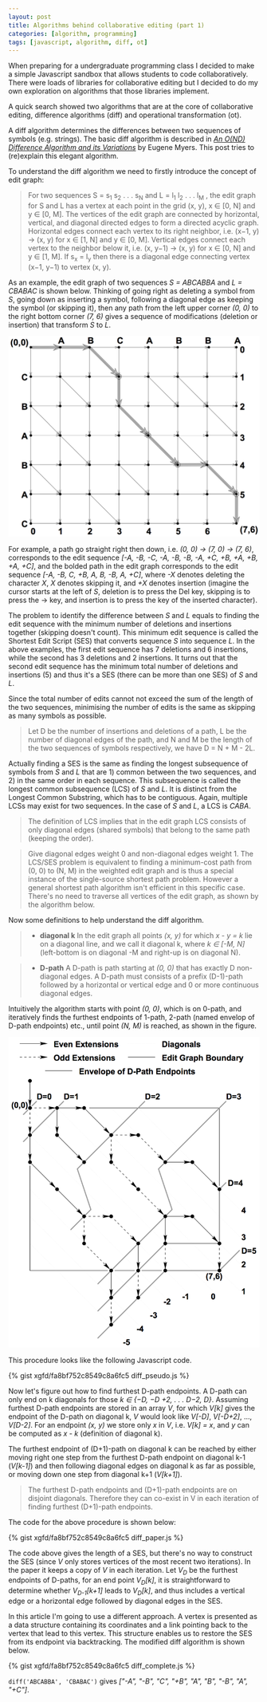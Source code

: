 ```yaml
---
layout: post
title: Algorithms behind collaborative editing (part 1)
categories: [algorithm, programming]
tags: [javascript, algorithm, diff, ot]
---
```


When preparing for a undergraduate programming class I decided to make a simple Javascript sandbox that allows students to code collaboratively. There were loads of libraries for collaborative editing but I decided to do my own exploration on algorithms that those libraries implement.

A quick search showed two algorithms that are at the core of collaborative editing, difference algorithms (diff) and operational transformation (ot).

A diff algorithm determines the differences between two sequences of symbols (e.g. strings). The basic diff algorithm is described in *[An O(ND) Difference Algorithm and its Variations](https://www.google.co.uk/url?sa=t&rct=j&q=&esrc=s&source=web&cd=1&cad=rja&uact=8&ved=0ahUKEwjb1InygdzKAhWMND4KHZvlBiMQFgglMAA&url=http%3A%2F%2Fwww.xmailserver.org%2Fdiff2.pdf&usg=AFQjCNEi2B2VB8W9Fdnd4QxgxmSw5uW0Yg&sig2=Fw9glCpzwxSQF5WtiQhPRw)* by Eugene Myers. This post tries to (re)explain this elegant algorithm.

To understand the diff algorithm we need to firstly introduce the concept of edit graph:

> For two sequences S = s<sub>1</sub> s<sub>2</sub> . . . s<sub>N</sub> and L = l<sub>1</sub> l<sub>2</sub> . . . l<sub>M</sub> , the edit graph for S and L has a vertex at each point in the grid (x, y), x ∈ [0, N] and y ∈ [0, M]. The vertices of the edit graph are connected by horizontal, vertical, and diagonal directed edges to form a directed acyclic graph. Horizontal edges connect each vertex to its right neighbor, i.e. (x−1, y) → (x, y) for x ∈ [1, N] and y ∈ [0, M]. Vertical edges connect each vertex to the neighbor below it, i.e. (x, y−1) → (x, y) for x ∈ [0, N] and y ∈ [1, M]. If s<sub>x</sub> = l<sub>y</sub> then there is a diagonal edge connecting vertex (x−1, y−1) to vertex (x, y).

As an example, the edit graph of two sequences *S = ABCABBA* and *L = CBABAC* is shown below. Thinking of going right as deleting a symbol from *S*, going down as inserting a symbol, following a diagonal edge as keeping the symbol (or skipping it), then any path from the left upper corner *(0, 0)* to the right bottom corner *(7, 6)* gives a sequence of modifications (deletion or insertion) that transform *S* to *L*.

![Edit graph](/public/fig/edit_graph.png)

For example, a path go straight right then down, i.e. *(0, 0) → (7, 0) → (7, 6)*, corresponds to the edit sequence *[-A, -B, -C, -A, -B, -B, -A, +C, +B, +A, +B, +A, +C]*, and the bolded path in the edit graph corresponds to the edit sequence *[-A, -B, C, +B, A, B, -B, A, +C]*, where *-X* denotes deleting the character *X*, *X* denotes skipping it, and *+X* denotes insertion (imagine the cursor starts at the left of *S*, deletion is to press the Del key, skipping is to press the → key, and insertion is to press the key of the inserted character).

The problem to identify the difference between *S* and *L* equals to finding the edit sequence with the minimum number of deletions and insertions together (skipping doesn't count). This minimum edit sequence is called the Shortest Edit Script (SES) that converts sequence *S* into sequence *L*. In the above examples, the first edit sequence has 7 deletions and 6 insertions, while the second has 3 deletions and 2 insertions. It turns out that the second edit sequence has the minimum total number of deletions and insertions (5) and thus it's a SES (there can be more than one SES) of *S* and *L*.

Since the total number of edits cannot not exceed the sum of the length of the two sequences, minimising the number of edits is the same as skipping as many symbols as possible. 

> Let D be the number of insertions and deletions of a path, L be the number of diagonal edges of the path, and N and M be the length of the two sequences of symbols respectively, we have D = N + M - 2L.

Actually finding a SES is the same as finding the longest subsequence of symbols from *S* and *L* that are 1) common between the two sequences, and 2) in the same order in each sequence. This subsequence is called the longest common subsequence (LCS) of *S* and *L*. It is distinct from the Longest Common Substring, which has to be contiguous. Again, multiple LCSs may exist for two sequences. In the case of *S* and *L*, a LCS is *CABA*.

> The definition of LCS implies that in the edit graph LCS consists of only diagonal edges (shared symbols) that belong to the same path (keeping the order).

> Give diagonal edges weight 0 and non-diagonal edges weight 1. The LCS/SES problem is equivalent to finding a minimum-cost path from (0, 0) to (N, M) in the weighted edit graph and is thus a special instance of the single-source shortest path problem. However a general shortest path algorithm isn't efficient in this specific case. There's no need to traverse all vertices of the edit graph, as shown by the algorithm below. 

Now some definitions to help understand the diff algorithm.

> + **diagonal k** In the edit graph all points *(x, y)* for which *x - y = k* lie on a diagonal line, and we call it diagonal k, where *k ∈ [-M, N]* (left-bottom is on diagonal -M and right-up is on diagonal N). 

> + **D-path** A D-path is path starting at *(0, 0)* that has exactly D non-diagonal edges. A D-path must consists of a prefix (D-1)-path followed by a horizontal or vertical edge and 0 or more continuous diagonal edges. 

Intuitively the algorithm starts with point *(0, 0)*, which is on 0-path, and iteratively finds the furthest endpoints of 1-path, 2-path (named envelop of D-path endpoints) etc., until point *(N, M)* is reached, as shown in the figure.

![Edit graph](/public/fig/furthest_reaching.png)

This procedure looks like the following Javascript code.

{% gist xgfd/fa8bf752c8549c8a6fc5 diff_pseudo.js %}

Now let's figure out how to find furthest D-path endpoints. A D-path can only end on k diagonals for those *k ∈ {−D, −D +2, . . . D−2, D}*. Assuming furthest D-path endpoints are stored in an array *V*, for which *V[k]* gives the endpoint of the D-path on diagonal k, *V* would look like *V[-D]*, *V[-D+2]*, ..., *V[D-2]*. For an endpoint *(x, y)* we store only *x* in *V*, i.e. *V[k] = x*, and *y* can be computed as *x - k* (definition of diagonal k). 

The furthest endpoint of (D+1)-path on diagonal k can be reached by either moving right one step from the furthest D-path endpoint on diagonal k-1 (*V[k-1]*) and then following diagonal edges on diagonal k as far as possible, or moving down one step from diagonal k+1 (*V[k+1]*).

> The furthest D-path endpoints and (D+1)-path endpoints are on disjoint diagonals. Therefore they can co-exist in V in each iteration of finding furthest (D+1)-path endpoints. 

The code for the above procedure is shown below:

{% gist xgfd/fa8bf752c8549c8a6fc5 diff_paper.js %}

The code above gives the length of a SES, but there's no way to construct the SES (since *V* only stores vertices of the most recent two iterations). In the paper it keeps a copy of *V* in each iteration. Let *V<sub>D</sub>* be the furthest endpoints of D-paths, for an end point *V<sub>D</sub>[k]*, it is straightforward to determine whether *V<sub>D-1</sub>[k+1]* leads to *V<sub>D</sub>[k]*, and thus includes a vertical edge or a horizontal edge followed by diagonal edges in the SES.

In this article I'm going to use a different approach. A vertex is presented as a data structure containing its coordinates and a link pointing back to the vertex that lead to this vertex. This structure enables us to restore the SES from its endpoint via backtracking. The modified diff algorithm is shown below.

{% gist xgfd/fa8bf752c8549c8a6fc5 diff_complete.js %}

`diff('ABCABBA', 'CBABAC')` gives *["-A", "-B", "C", "+B", "A", "B", "-B", "A", "+C"]*.
